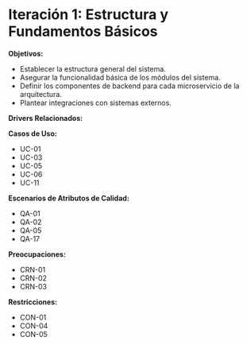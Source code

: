 # Iteración 1: Estructura y Fundamentos Básicos

**Objetivos:**
- Establecer la estructura general del sistema.
- Asegurar la funcionalidad básica de los módulos del sistema.
- Definir los componentes de backend para cada microservicio de la arquitectura.
- Plantear integraciones con sistemas externos.

**Drivers Relacionados:**

**Casos de Uso:**
- UC-01
- UC-03
- UC-05
- UC-06
- UC-11

**Escenarios de Atributos de Calidad:**
- QA-01
- QA-02
- QA-05
- QA-17

**Preocupaciones:**
- CRN-01
- CRN-02
- CRN-03

**Restricciones:**
- CON-01
- CON-04
- CON-05